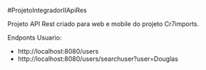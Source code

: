 #ProjetoIntegradorIIApiRes

Projeto API Rest criado para web e mobile do projeto Cr7imports.

Endponts Usuario:

- http://localhost:8080/users
- http://localhost:8080/users/searchuser?user=Douglas
